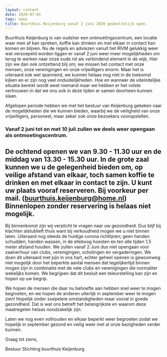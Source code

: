 ```yaml
---
layout: content
date: 2020-07-01
tags: news
title: Buurthuis Keijenburg vanaf 2 juni 2020 gedeeltelijk open.
---
```


Buurthuis Keijenburg is van oudsher een ontmoetingscentrum, een locatie waar men af kan spreken, koffie kan drinken en met elkaar in contact kan komen en blijven. Nu de regels en adviezen vanuit het RIVM gelukkig weer wat versoepeld worden liggen er vanaf 2 juni weer meer mogelijkheden om terug te werken naar onze oude rol als verbindend element in de wijk. Hier zijn we dan ook ontzettend blij om; we missen het contact met onze mensen, onze verenigingen en onze vrijwilligers enorm. Maar het is uiteraard ook wel spannend, we kunnen helaas nog niet in de toekomst kijken en er zijn nog veel onduidelijkheden. Hoe en wanneer de uiteindelijke situatie bereikt wordt weet niemand maar we hebben er het volste vertrouwen in dat we ons ook in deze tijden er samen doorheen kunnen slaan.

Afgelopen periode hebben we met het bestuur van Keijenburg gekeken naar de mogelijkheden die we kunnen bieden, waarbij we de veiligheid van onze vrijwilligers, personeel, maar zeker ook onze bezoekers vooropstellen.

### Vanaf 2 juni tot en met 10 juli zullen we deels weer opengaan als ontmoetingscentrum. 
## De ochtend openen we van 9.30 - 11.30 uur en de middag van 13.30 - 15.30 uur. In de grote zaal kunnen we u de gelegenheid bieden om, op veilige afstand van elkaar, toch samen koffie te drinken en met elkaar in contact te zijn. U kunt uw plaats vooraf reserveren. Bij voorkeur per mail. (buurthuis.keijenburg@home.nl) Binnenlopen zonder reservering is helaas niet mogelijk.
Bij binnenkomst zijn wij verplicht te vragen naar uw gezondheid. Dus blijf bij klachten alstublieft thuis want bij verkoudheid mogen we u niet binnen laten. 
Uiteraard nog steeds de huidige corona richtlijnen; geen handen schudden, handen wassen, in de elleboog hoesten en ten alle tijden 1,5 meter afstand houden.
We zullen vanaf 2 Juni dus niet opengaan voor zaalverhuur van clubs, verenigingen, scholingen en vergaderingen. We doen dit uiteraard met pijn in ons hart, echter geheel openen is gewoonweg niet mogelijk door het beperkte aantal mensen dat tegelijkertijd binnen mogen zijn in combinatie met de vele clubs en verenigingen die normaliter wekelijks komen. We begrijpen dat dit besluit een teleurstelling kan zijn en hopen op uw begrip. 

We hopen de mensen die daar nu behoefte aan hebben snel weer te mogen begroeten, en we hopen de anderen uiterlijk in september weer te mogen zien! Hopelijk onder soepelere omstandigheden maar vooral in goede gezondheid. Dat is wat ons betreft het belangrijkste en waarom deze maatregelen helaas noodzakelijk zijn.

Laten we nog even volhouden en elkaar beperkt weer begroeten zodat we hopelijk in september gezond en veilig weer met al onze bezigheden verder kunnen.

Graag tot ziens,

Bestuur Stichting buurthuis Keijenburg.

